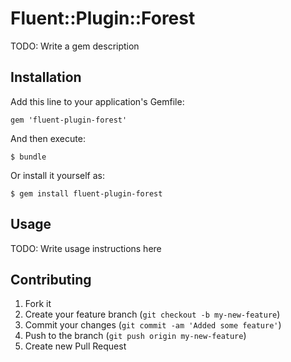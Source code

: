 # Fluent::Plugin::Forest

TODO: Write a gem description

## Installation

Add this line to your application's Gemfile:

    gem 'fluent-plugin-forest'

And then execute:

    $ bundle

Or install it yourself as:

    $ gem install fluent-plugin-forest

## Usage

TODO: Write usage instructions here

## Contributing

1. Fork it
2. Create your feature branch (`git checkout -b my-new-feature`)
3. Commit your changes (`git commit -am 'Added some feature'`)
4. Push to the branch (`git push origin my-new-feature`)
5. Create new Pull Request
